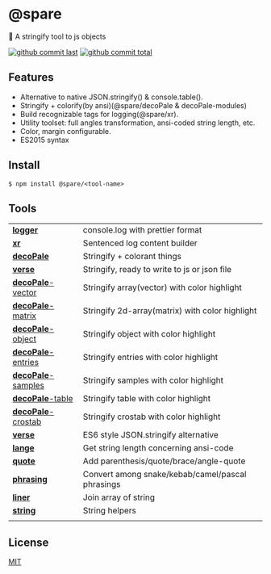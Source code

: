 # @spare

:blowfish: A stringify tool to js objects

[![github commit last][badge-github-last-commit]][url-github]
[![github commit total][badge-github-commit-count]][url-github]

[//]: <> (Shields)
[badge-github-last-commit]: https://flat.badgen.net/github/last-commit/hoyeungw/spare
[badge-github-commit-count]: https://flat.badgen.net/github/commits/hoyeungw/spare

[//]: <> (Link)
[url-github]: https://github.com/gadge/spare

## Features

- Alternative to native JSON.stringify() & console.table().
- Stringify + colorify(by ansi)(@spare/decoPale & decoPale-modules)
- Build recognizable tags for logging(@spare/xr).
- Utility toolset: full angles transformation, ansi-coded string length, etc.
- Color, margin configurable.
- ES2015 syntax

## Install

```console
$ npm install @spare/<tool-name>
```

## Tools

|                                                  |                                                 |
| ------------------------------------------------ | ----------------------------------------------- |
| [**logger**](packages/core/logger)             | console.log with prettier format                |
| [**xr**](packages/core/xr)                     | Sentenced log content builder                   |
| [**decoPale**](packages/core/deco)                 | Stringify + colorant things                     |
| [**verse**](packages/core/verse)               | Stringify, ready to write to js or json file    |
| [**decoPale**-vector](tools/deco/object/deco-vector)   | Stringify array(vector) with color highlight    |
| [**decoPale**-matrix](tools/deco/object/deco-matrix)   | Stringify 2d-array(matrix) with color highlight |
| [**decoPale**-object](tools/deco/object/deco-object)   | Stringify object with color highlight           |
| [**decoPale**-entries](tools/deco/object/deco-entries) | Stringify entries with color highlight          |
| [**decoPale**-samples](tools/deco/tabular/deco-samples) | Stringify samples with color highlight          |
| [**decoPale**-table](tools/deco/tabular/deco-table)     | Stringify table with color highlight            |
| [**decoPale**-crostab](tools/deco/tabular/deco-crostab) | Stringify crostab with color highlight          |
| [**verse**](packages/core/verse)               | ES6 style JSON.stringify alternative            |
| [**lange**](packages/string/lange)               | Get string length concerning ansi-code          |
| [**quote**](packages/string/bracket)             | Add parenthesis/quote/brace/angle-quote         |
| [**phrasing**](packages/string/phrasing)         | Convert among snake/kebab/camel/pascal phrasings|
| [**liner**](packages/string/liner)               | Join array of string                            |
| [**string**](packages/string/string)             | String helpers                                  |
|                                                  |                                                 |

## License

[MIT](http://opensource.org/licenses/MIT)
